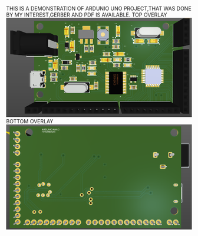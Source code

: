 
THIS IS A DEMONSTRATION OF ARDUNIO UNO PROJECT,THAT WAS DONE BY MY INTEREST,GERBER AND PDF IS AVAILABLE.
TOP OVERLAY
![](top%20overlay.png)
BOTTOM OVERLAY
![](bottom%20overlay.png)
